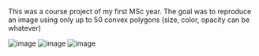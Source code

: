 This was a course project of my first MSc year. The goal was to reproduce an image using only up to 50 convex polygons (size, color, opacity can be whatever) 

![image](https://user-images.githubusercontent.com/22938566/136578800-2ac90a5b-ed05-40c2-91b7-9cd4d6d59f5e.png)
![image](https://user-images.githubusercontent.com/22938566/136578986-21517717-5285-480b-94af-149deddd0f36.png)
![image](https://user-images.githubusercontent.com/22938566/136579025-0cde0e02-e518-40fb-b660-e8321ab18452.png)

